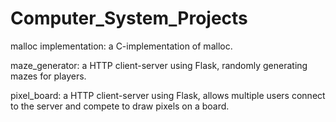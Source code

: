 # Computer_System_Projects

malloc implementation: a C-implementation of malloc.

maze_generator: a HTTP client-server using Flask, randomly generating mazes for players.

pixel_board: a HTTP client-server using Flask, allows multiple users connect to the server and compete to draw pixels on a board.
